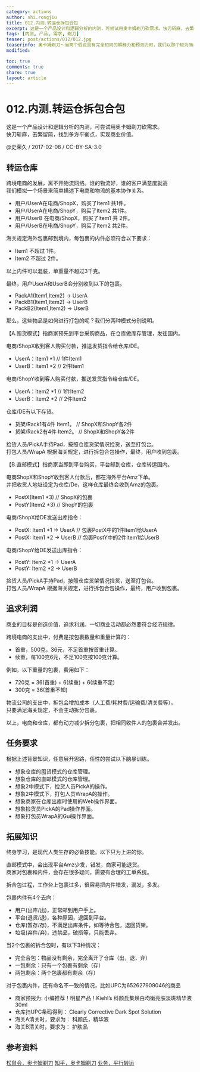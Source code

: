 ```yaml
---
category: actions
author: shi.rongjiu
title: 012.内测.转运仓拆包合包
excerpt: 这是一个产品设计和逻辑分析的内测，可尝试用奥卡姆剃刀砍需求。快刀斩麻，去繁留简，找到多方平衡点，实现商业价值。
tags: [内测, 产品, 需求, 剃刀]
teaser: post/actions/012/012.jpg
teaserinfo: 奥卡姆剃刀～当两个假说具有完全相同的解释力和预测力时，我们以那个较为简单的假说作为讨论依据。
modified: 

toc: true
comments: true
share: true
layout: article
---
```


# 012.内测.转运仓拆包合包

这是一个产品设计和逻辑分析的内测，可尝试用奥卡姆剃刀砍需求。  
快刀斩麻，去繁留简，找到多方平衡点，实现商业价值。

@史荣久 / 2017-02-08 / CC-BY-SA-3.0  

## 转运仓库

跨境电商的发展，离不开物流网络。谁的物流好，谁的客户满意度就高  
我们模拟一个场景来简单描述下电商和物流的基本协作关系。

  * 用户/UserA在电商/ShopX，购买了Item1 共1件。  
  * 用户/UserA在电商/ShopY，购买了Item2 共1件。  
  * 用户/UserB 在电商/ShopX，购买了Item1 共 2件。  
  * 用户/UserB在电商/ShopY，购买了Item2 共2件。

海关规定海外包裹邮到境内，每包裹的内件必须符合以下要求：

  * Item1 不超过 1件。
  * Item2 不超过 2件。

以上内件可以混装，单重量不超过3千克。

最终，用户UserA和UserB会分别收到以下的包裹。

  * PackA1(Item1,Item2) → UserA
  * PackB1(Item1,Item2) → UserB
  * PackB2(Item1,Item2) → UserB

那么，这些物品是如何进行打包的呢？我们分两种模式分别说明。

【A.囤货模式】指商家预先到平台采购商品，在仓库做库存管理，发往国内。

电商/ShopX收到客人购买付款，推送发货指令给仓库/DE。  

  * UserA：Item1 *1 // 1件Item1
  * UserB：Item1 *2 // 2件Item1

电商/ShopY收到客人购买付款，推送发货指令给仓库/DE。  

  * UserA：Item2 *1 // 1件Item2
  * UserB：Item2 *2 // 2件Item2

仓库/DE有以下存货。  

  * 货架/Rack1有4件 Item1。 // ShopX和ShopY各2件
  * 货架/Rack2有4件 Item2。 // ShopX和ShopY各2件

捡货人员/PickA手持Pad，按照仓库货架情况捡货，送至打包台。  
打包人员/WrapA 根据海关规定，进行拆包合包操作，最终，用户收到包裹。

【B.直邮模式】指商家当即到平台购买，平台邮到仓库，仓库转运国内。

电商ShopX和ShopY收到客人付款后，都在海外平台Amz下单。  
并把收货人地址设定为仓库/De，这样仓库最终会收到Amz的包裹。

  * PostX(Item1 *3) // ShopX的包裹
  * PostY(Item2 *3) // ShopY的包裹

电商/ShopX给DE发送出库指令：

  * PostX: Item1 *1 → UserA // 包裹PostX中的1件Item1给UserA
  * PostX: Item1 *2 → UserB // 包裹PostY中的2件Item1给UserB

电商/ShopY给DE发送出库指令：

  * PostY: Item2 *1 → UserA
  * PostY: Item2 *2 → UserB

捡货人员/PickA手持Pad，按照仓库货架情况捡货，送至打包台。  
打包人员/WrapA 根据海关规定，进行拆包合包操作，最终，用户收到包裹。

## 追求利润

商业的目标是创造价值，追求利润。一切商业活动都必然要符合经济规律。

跨境电商的支出中，付费是按包裹数量和重量计算的：  

  * 首重，500克，36元，不足首重按首重计算。  
  * 续重，每100克6元，不足100克按100克计算。  

例如，以下重量的包裹，费用如下：

  * 720克 = 36(首重) + 6(续重) + 6(续重不足)
  * 300克 = 36(首重不知)

物流公司的支出中，拆包会增加成本（人工费/耗材费/运输费/清关费等）。  
只要满足海关规定，不会主动拆分包裹。

以上，电商和仓库，都有动力减少拆分包裹，把相同收件人的包裹合并发出。

## 任务要求

根据上述背景知识，任意展开思路，任性的尝试以下脑暴训练。

  * 想象仓库的囤货模式的仓库管理。
  * 想象仓库的直邮模式的仓库管理。
  * 想象2中模式下，捡货人员PickA的操作。
  * 想象2中模式下，打包人员WrapA的操作。
  * 想象商家在仓库出库时使用的Web操作界面。
  * 想象捡货员PickA的Pad操作界面。
  * 想象打包员WrapA的Gui操作界面。

## 拓展知识

终身学习，是现代人类生存的必备技能。以下只为上进的你。

直邮模式中，会出现平台Amz少发，错发，商家可能退货。  
商家对包裹和内件，会存在很多疑问，需要有合理的工单系统。

拆合包过程，工作台上包裹过多，很容易把内件错发，漏发，多发。

包裹内件有4个去向：

  * 用户(出库/出)，正常邮到用户手上。
  * 平台(退货/退)，各种原因，退回到平台。
  * 仓库(暂存/存)，不满足出库条件，如等待合包，退回货架。
  * 垃圾(弃件/弃)，违禁品，破损等，只能丢弃。

当2个包裹的拆合包时，有以下3种情况：

  * 完全合包：物品没有剩余，完全离开了仓库（出，退，弃）
  * 一包剩余：只有一个包裹有剩余（存）
  * 两包剩余：两个包裹都有剩余（存）

对于包裹内件，还有命名不一致的情况，比如UPC为652627909046的商品

  * 商家预报为: 小编推荐！明星产品！Kiehl’s 科颜氏集焕白均衡亮肤淡斑精华液30ml
  * 仓库扫UPC条码得到： Clearly Corrective Dark Spot Solution
  * 海关A清关时，要求为： 科颜氏，精华液
  * 海关B清关时，要求为： 护肤品

## 参考资料

[松鼠会，奥卡姆剃刀](http://songshuhui.net/archives/85213)
[知乎，奥卡姆剃刀](http://www.zhihu.com/question/20159241)
[业务，平行转运](http://www.ipingxing.com)
